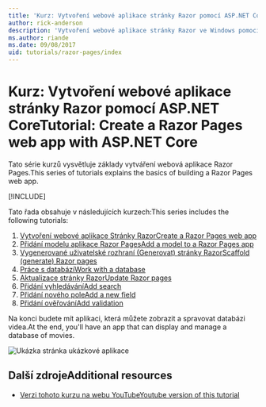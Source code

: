 ```yaml
---
title: 'Kurz: Vytvoření webové aplikace stránky Razor pomocí ASP.NET Core'
author: rick-anderson
description: 'Vytvoření webové aplikace stránky Razor ve Windows pomocí sady Visual Studio, ASP.NET Core a EF Core.'
ms.author: riande
ms.date: 09/08/2017
uid: tutorials/razor-pages/index
---
```

# <a name="tutorial-create-a-razor-pages-web-app-with-aspnet-core"></a><span data-ttu-id="89f04-103">Kurz: Vytvoření webové aplikace stránky Razor pomocí ASP.NET Core</span><span class="sxs-lookup"><span data-stu-id="89f04-103">Tutorial: Create a Razor Pages web app with ASP.NET Core</span></span>

<span data-ttu-id="89f04-104">Tato série kurzů vysvětluje základy vytváření webová aplikace Razor Pages.</span><span class="sxs-lookup"><span data-stu-id="89f04-104">This series of tutorials explains the basics of building a Razor Pages web app.</span></span> 

[!INCLUDE[](~/includes/advancedRP.md)]

<span data-ttu-id="89f04-105">Tato řada obsahuje v následujících kurzech:</span><span class="sxs-lookup"><span data-stu-id="89f04-105">This series includes the following tutorials:</span></span>

1. [<span data-ttu-id="89f04-106">Vytvoření webové aplikace Stránky Razor</span><span class="sxs-lookup"><span data-stu-id="89f04-106">Create a Razor Pages web app</span></span>](xref:tutorials/razor-pages/razor-pages-start)
1. [<span data-ttu-id="89f04-107">Přidání modelu aplikace Razor Pages</span><span class="sxs-lookup"><span data-stu-id="89f04-107">Add a model to a Razor Pages app</span></span>](xref:tutorials/razor-pages/model)
1. [<span data-ttu-id="89f04-108">Vygenerované uživatelské rozhraní (Generovat) stránky Razor</span><span class="sxs-lookup"><span data-stu-id="89f04-108">Scaffold (generate) Razor pages</span></span>](xref:tutorials/razor-pages/page)
1. [<span data-ttu-id="89f04-109">Práce s databází</span><span class="sxs-lookup"><span data-stu-id="89f04-109">Work with a database</span></span>](xref:tutorials/razor-pages/sql)
1. [<span data-ttu-id="89f04-110">Aktualizace stránky Razor</span><span class="sxs-lookup"><span data-stu-id="89f04-110">Update Razor pages</span></span>](xref:tutorials/razor-pages/da1)
1. [<span data-ttu-id="89f04-111">Přidání vyhledávání</span><span class="sxs-lookup"><span data-stu-id="89f04-111">Add search</span></span>](xref:tutorials/razor-pages/search)
1. [<span data-ttu-id="89f04-112">Přidání nového pole</span><span class="sxs-lookup"><span data-stu-id="89f04-112">Add a new field</span></span>](xref:tutorials/razor-pages/new-field)
1. [<span data-ttu-id="89f04-113">Přidání ověřování</span><span class="sxs-lookup"><span data-stu-id="89f04-113">Add validation</span></span>](xref:tutorials/razor-pages/validation)

<span data-ttu-id="89f04-114">Na konci budete mít aplikaci, která můžete zobrazit a spravovat databázi videa.</span><span class="sxs-lookup"><span data-stu-id="89f04-114">At the end, you'll have an app that can display and manage a database of movies.</span></span>

![Ukázka stránka ukázkové aplikace](index/_static/sample-page.png)

## <a name="additional-resources"></a><span data-ttu-id="89f04-116">Další zdroje</span><span class="sxs-lookup"><span data-stu-id="89f04-116">Additional resources</span></span>

* [<span data-ttu-id="89f04-117">Verzi tohoto kurzu na webu YouTube</span><span class="sxs-lookup"><span data-stu-id="89f04-117">Youtube version of this tutorial</span></span>](https://www.youtube.com/watch?v=F0SP7Ry4flQ&feature=youtu.be)
